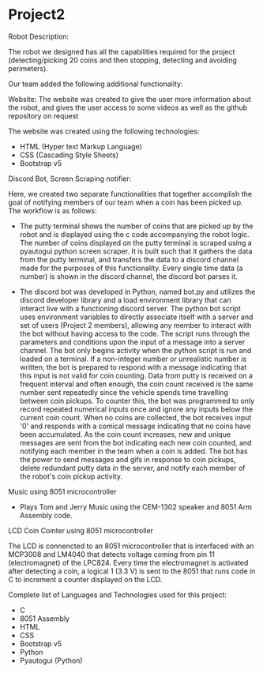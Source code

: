 # Project2

Robot Description: 

The robot we designed has all the capabilities required for the project (detecting/picking 20 coins and then stopping, detecting and avoiding perimeters). 

Our team added the following additional functionality:

Website:
The website was created to give the user more information about the robot, and gives the user access to some videos as well as 
the github repository on request

The website was created using the following technologies:
 - HTML (Hyper text Markup Language)
 - CSS (Cascading Style Sheets)
 - Bootstrap v5

Discord Bot, Screen Scraping notifier:

Here, we created two separate functionalities that together accomplish the goal of notifying members of our team when a coin has been picked up.
The workflow is as follows:

 - The putty terminal shows the number of coins that are picked up by the robot and is displayed using the c code accompanying the robot logic. 
The number of coins displayed on the putty terminal is scraped using a pyautogui python screen scraper. It is built such that it gathers the data 
from the putty terminal, and transfers the data to a discord channel made for the purposes of this functionality. Every single time data (a number) is 
shown in the discord channel, the discord bot parses it.

 - The discord bot was developed in Python, named bot.py and utilizes the discord developer library and a load environment library that 
can interact live with a functioning discord server. The python bot script uses environment variables to directly associate itself with a server 
and set of users (Project 2 members), allowing any member to interact with the bot without having access to the code. The script runs through the parameters
and conditions upon the input of a message into a server channel. The bot only begins activity when the python script is run and loaded on a terminal.
If a non-integer number or unrealistic number is written, the bot is prepared to respond with a message indicating that this input is not valid for 
coin counting. Data from putty is received on a frequent interval and often enough, the coin count received is the same number sent repeatedly 
since the vehicle spends time travelling between coin pickups. To counter this, the bot was programmed to only record repeated numerical inputs once 
and ignore any inputs below the current coin count. When no coins are collected, the bot receives input '0' and responds with a comical message indicating
that no coins have been accumulated. As the coin count increases, new and unique messages are sent from the bot indicating each new coin counted, 
and notifying each member in the team when a coin is added. The bot has the power to send messages and gifs in response to coin pickups, 
delete redundant putty data in the server, and notify each member of the robot's coin pickup activity.


Music using 8051 microcontroller

 - Plays Tom and Jerry Music using the CEM-1302 speaker and 8051  Arm Assembly code.

LCD Coin Cointer using 8051 microcontroller

The LCD is connencted to an 8051 microcontroller that is interfaced with an MCP3008 and LM4040 that detects voltage coming from pin 11 (electromagnet) of the
LPC824. Every time the electromagnet is activated after detecting a coin, a logical 1 (3.3 V) is sent to the 8051 that runs code in C to increment a counter
displayed on the LCD.






Complete list of Languages and Technologies used for this project:
 - C
 - 8051 Assembly
 - HTML
 - CSS
 - Bootstrap v5
 - Python
 - Pyautogui (Python)
